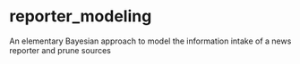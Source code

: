 # reporter_modeling
An elementary Bayesian approach to model the information intake of a news reporter and prune sources
